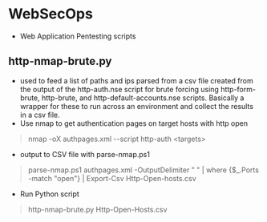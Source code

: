 # WebSecOps
* Web Application Pentesting scripts

## http-nmap-brute.py
* used to feed a list of paths and ips parsed from a csv file created from the output of the http-auth.nse script for brute forcing using http-form-brute, http-brute, and http-default-accounts.nse scripts. Basically a wrapper for these to run across an environment and collect the results in a csv file. 
* Use nmap to get authentication pages on target hosts with http open

> nmap -oX authpages.xml --script http-auth \<targets\>

* output to CSV file with parse-nmap.ps1

> parse-nmap.ps1 authpages.xml -OutputDelimiter " " | where {$_.Ports -match "open"} | Export-Csv Http-Open-hosts.csv

* Run Python script

> http-nmap-brute.py Http-Open-Hosts.csv
